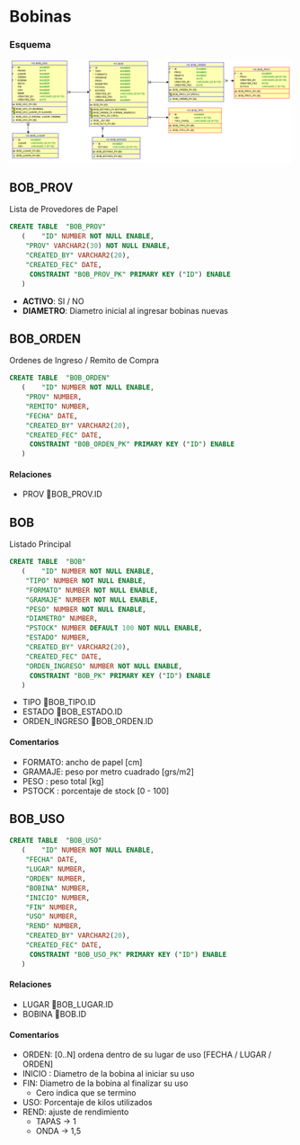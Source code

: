 # Bobinas

### Esquema
![BOBINAS](/img/Bobinas.png)

## BOB_PROV
Lista de Provedores de Papel
```SQL
CREATE TABLE  "BOB_PROV" 
   (	"ID" NUMBER NOT NULL ENABLE, 
	"PROV" VARCHAR2(30) NOT NULL ENABLE, 
	"CREATED_BY" VARCHAR2(20), 
	"CREATED_FEC" DATE, 
	 CONSTRAINT "BOB_PROV_PK" PRIMARY KEY ("ID") ENABLE
   )
```
- **ACTIVO**: SI / NO
- **DIAMETRO**: Diametro inicial al ingresar bobinas nuevas

## BOB_ORDEN
Ordenes de Ingreso / Remito de Compra
```SQL
CREATE TABLE  "BOB_ORDEN" 
   (	"ID" NUMBER NOT NULL ENABLE, 
	"PROV" NUMBER, 
	"REMITO" NUMBER, 
	"FECHA" DATE, 
	"CREATED_BY" VARCHAR2(20), 
	"CREATED_FEC" DATE, 
	 CONSTRAINT "BOB_ORDEN_PK" PRIMARY KEY ("ID") ENABLE
   )
```
#### Relaciones
- PROV :key:BOB_PROV.ID

## BOB
Listado Principal
```SQL
CREATE TABLE  "BOB" 
   (	"ID" NUMBER NOT NULL ENABLE, 
	"TIPO" NUMBER NOT NULL ENABLE, 
	"FORMATO" NUMBER NOT NULL ENABLE, 
	"GRAMAJE" NUMBER NOT NULL ENABLE, 
	"PESO" NUMBER NOT NULL ENABLE, 
	"DIAMETRO" NUMBER, 
	"PSTOCK" NUMBER DEFAULT 100 NOT NULL ENABLE, 
	"ESTADO" NUMBER, 
	"CREATED_BY" VARCHAR2(20), 
	"CREATED_FEC" DATE, 
	"ORDEN_INGRESO" NUMBER NOT NULL ENABLE, 
	 CONSTRAINT "BOB_PK" PRIMARY KEY ("ID") ENABLE
   )
```
- TIPO :key:BOB_TIPO.ID 
- ESTADO :key:BOB_ESTADO.ID
- ORDEN_INGRESO :key:BOB_ORDEN.ID

#### Comentarios
- FORMATO: ancho de papel [cm]
- GRAMAJE: peso por metro cuadrado [grs/m2] 
- PESO : peso total [kg]
- PSTOCK : porcentaje de stock [0 - 100]

## BOB_USO
```SQL
CREATE TABLE  "BOB_USO" 
   (	"ID" NUMBER NOT NULL ENABLE, 
	"FECHA" DATE, 
	"LUGAR" NUMBER, 
	"ORDEN" NUMBER, 
	"BOBINA" NUMBER, 
	"INICIO" NUMBER, 
	"FIN" NUMBER, 
	"USO" NUMBER, 
	"REND" NUMBER, 
	"CREATED_BY" VARCHAR2(20), 
	"CREATED_FEC" DATE, 
	 CONSTRAINT "BOB_USO_PK" PRIMARY KEY ("ID") ENABLE
   )
```
#### Relaciones
- LUGAR	:key:BOB_LUGAR.ID
- BOBINA :key:BOB.ID
#### Comentarios
- ORDEN: [0..N] ordena dentro de su lugar de uso [FECHA / LUGAR / ORDEN]
- INICIO : Diametro de la bobina al iniciar su uso
- FIN: Diametro de la bobina al finalizar su uso 
  - Cero indica que se termino
- USO: Porcentaje de kilos utilizados 
- REND: ajuste de rendimiento
  - TAPAS -> 1
  - ONDA -> 1,5
  
